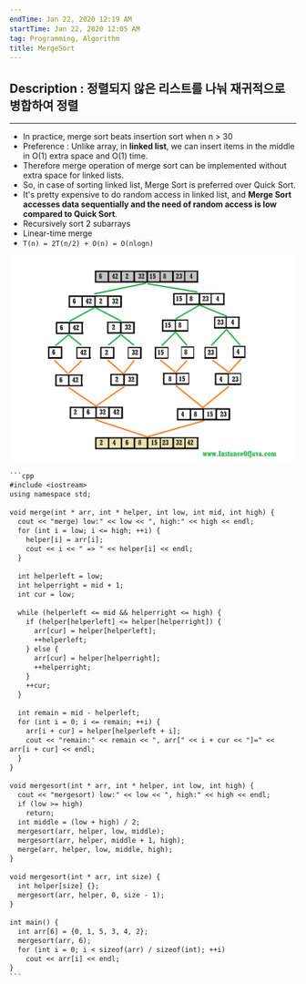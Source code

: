 ```yaml
---
endTime: Jan 22, 2020 12:19 AM
startTime: Jan 22, 2020 12:05 AM
tag: Programming, Algorithm
title: MergeSort
---
```


## Description : 정렬되지 않은 리스트를 나눠 재귀적으로 병합하여 정렬

---

- In practice, merge sort beats insertion sort when n > 30
- Preference : Unlike array, in **linked list**, we can insert items in the middle in O(1) extra space and O(1) time.
- Therefore merge operation of merge sort can be implemented without extra space for linked lists.
- So, in case of sorting linked list, Merge Sort is preferred over Quick Sort.
- It's pretty expensive to do random access in linked list, and **Merge Sort accesses data sequentially and the need of random access is low compared to Quick Sort**.
- Recursively sort 2 subarrays
- Linear-time merge
- `T(n) = 2T(n/2) + O(n) = O(nlogn)`

![MergeSort/Untitled.png](MergeSort/Untitled.png)

    ```cpp
    #include <iostream>
    using namespace std;
    
    void merge(int * arr, int * helper, int low, int mid, int high) {
      cout << "merge) low:" << low << ", high:" << high << endl;
      for (int i = low; i <= high; ++i) {
        helper[i] = arr[i];
        cout << i << " => " << helper[i] << endl;
      }
    
      int helperleft = low;
      int helperright = mid + 1;
      int cur = low;
    
      while (helperleft <= mid && helperright <= high) {
        if (helper[helperleft] <= helper[helperright]) {
          arr[cur] = helper[helperleft];
          ++helperleft;
        } else {
          arr[cur] = helper[helperright];
          ++helperright;
        }
        ++cur;
      }
    
      int remain = mid - helperleft;
      for (int i = 0; i <= remain; ++i) {
        arr[i + cur] = helper[helperleft + i];
        cout << "remain:" << remain << ", arr[" << i + cur << "]=" << arr[i + cur] << endl;
      }
    }
    
    void mergesort(int * arr, int * helper, int low, int high) {
      cout << "mergesort) low:" << low << ", high:" << high << endl;
      if (low >= high)
        return;
      int middle = (low + high) / 2;
      mergesort(arr, helper, low, middle);
      mergesort(arr, helper, middle + 1, high);
      merge(arr, helper, low, middle, high);
    }
    
    void mergesort(int * arr, int size) {
      int helper[size] {};
      mergesort(arr, helper, 0, size - 1);
    }
    
    int main() {
      int arr[6] = {0, 1, 5, 3, 4, 2};
      mergesort(arr, 6);
      for (int i = 0; i < sizeof(arr) / sizeof(int); ++i)
        cout << arr[i] << endl;
    }
    ```
